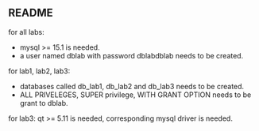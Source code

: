 ## README
for all labs:
* mysql >= 15.1 is needed.
* a user named dblab with password dblabdblab needs to be created.

for lab1, lab2, lab3:
* databases called db_lab1, db_lab2 and db_lab3 needs to be created.
* ALL PRIVELEGES, SUPER privilege, WITH GRANT OPTION needs to be grant to dblab.

for lab3:
qt >= 5.11 is needed, corresponding mysql driver is needed.

